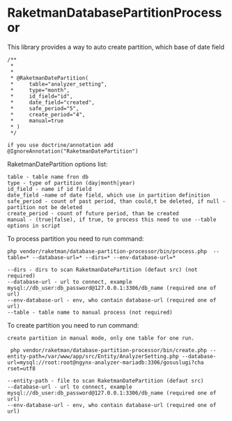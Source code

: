  RaketmanDatabasePartitionProcessor
==========================

This library provides a way to auto create partition, which base of date field


```
/**
 *
 * 
 * @RaketmanDatePartition(
 *     table="analyzer_setting",
 *     type="month",
 *     id_field="id",
 *     date_field="created",
 *     safe_period="5",
 *     create_period="4",
 *     manual=true
 * )
 */

if you use doctrine/annotation add @IgnoreAnnotation("RaketmanDatePartition")

```


RaketmanDatePartition options list:

```
table - table name fron db
type - type of partition (day|month|year)
id_field - name if id field
date_field -name of date field, which use in partition definition
safe_period - count of past period, than could,t be deleted, if null - partition not be deleted
create_period - count of future period, than be created
manual - (true|false), if true, to process this need to use --table options in script
```


To process partition you need to run command:

```
php vendor/raketman/database-partition-processor/bin/process.php  --table=* --database-url=* --dirs=* --env-database-url=*

--dirs - dirs to scan RaketmanDatePartition (defaut src) (not required)
--database-url - url to connect, example mysql://db_user:db_password@127.0.0.1:3306/db_name (required one of url)
--env-database-url - env, who contain database-url (required one of url)
--table - table name to manual process (not required)

```

To create partition you need to run command:

```
create partition in manual mode, only one table for one run.

 php vendor/raketman/database-partition-processor/bin/create.php --entity-path=/var/www/app/src/Entity/AnalyzerSetting.php --database-url=mysql://root:root@ngynx-analyzer-mariadb:3306/gosuslugi?cha
rset=utf8

--entity-path - file to scan RaketmanDatePartition (defaut src)
--database-url - url to connect, example mysql://db_user:db_password@127.0.0.1:3306/db_name (required one of url)
--env-database-url - env, who contain database-url (required one of url)

```
